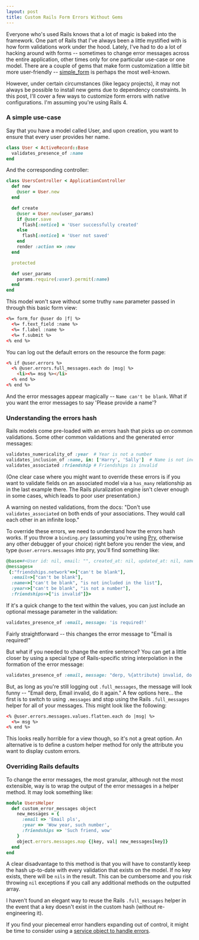 ```yaml
---
layout: post
title: Custom Rails Form Errors Without Gems
---
```


Everyone who's used Rails knows that a lot of magic is baked into the framework. One part of Rails that I've always been a little mystified with is how form validations work under the hood. Lately, I've had to do a lot of hacking around with forms -- sometimes to change error messages across the entire application, other times only for one particular use-case or one model. There are a couple of gems that make form customization a little bit more user-friendly -- [simple_form](https://github.com/plataformatec/simple_form) is perhaps the most well-known.

However, under certain circumstances (like legacy projects), it may not always be possible to install new gems due to dependency constraints. In this post, I'll cover a few ways to customize form errors with native configurations. I'm assuming you're using Rails 4.

### A simple use-case

Say that you have a model called User, and upon creation, you want to ensure that every user provides her name.

```ruby
class User < ActiveRecord::Base
  validates_presence_of :name
end
```

And the corresponding controller:

```ruby
class UsersController < ApplicationController
  def new
    @user = User.new
  end

  def create
    @user = User.new(user_params)
    if @user.save
      flash[:notice] = 'User successfully created'
    else
      flash[:notice] = 'User not saved'
    end
    render :action => :new
  end

  protected

  def user_params
    params.require(:user).permit(:name)
  end
end
```

This model won't save without some truthy `name` parameter passed in through this basic form view:

```html
<%= form_for @user do |f| %>
  <%= f.text_field :name %>
  <%= f.label :name %>
  <%= f.submit %>
<% end %>
```

You can log out the default errors on the resource the form page:

```html
<% if @user.errors %>
  <% @user.errors.full_messages.each do |msg| %>
    <li><%= msg %></li>
  <% end %>
<% end %>
```

And the error messages appear magically -- `Name can't be blank`. What if you want the error messages to say 'Please provide a name'?

### Understanding the errors hash

Rails models come pre-loaded with an errors hash that picks up on common validations. Some other common validations and the generated error messages:

```ruby
validates_numericality_of :year  # Year is not a number
validates_inclusion_of :name, in: ['Harry', 'Sally']  # Name is not included in list
validates_associated :friendship # Friendships is invalid
```

(One clear case where you might want to override these errors is if you want to validate fields on an associated model via a `has_many` relationship as in the last example there. The Rails pluralization engine isn't clever enough in some cases, which leads to poor user presentation.)

A warning on nested validations, from the docs: "Don't use `validates_associated` on both ends of your associations. They would call each other in an infinite loop."

To override these errors, we need to understand how the errors hash works. If you throw a `binding.pry` (assuming you're using [Pry](https://github.com/rweng/pry-rails), otherwise any other debugger of your choice) right before you render the view, and type `@user.errors.messages` into pry, you'll find something like:

```ruby
@base=#<User id: nil, email: "", created_at: nil, updated_at: nil, name: "", year: nil, archived: nil, description: nil>,
@messages=
 {:"friendships.network"=>["can't be blank"],
  :email=>["can't be blank"],
  :name=>["can't be blank", "is not included in the list"],
  :year=>["can't be blank", "is not a number"],
  :friendships=>["is invalid"]}>
```

If it's a quick change to the text within the values, you can just include an optional message parameter in the validation:

```ruby
validates_presence_of :email, message: 'is required!'
```

Fairly straightforward -- this changes the error message to "Email is required!"

But what if you needed to change the entire sentence? You can get a little closer by using a special type of Rails-specific string interpolation in the formation of the error message:

```ruby
validates_presence_of :email, message: "derp, %{attribute} invalid, do it again."
```

But, as long as you're still logging out `.full_messages`, the message will look funny -- "Email derp, Email invalid, do it again." A few options here... the first is to switch to using `.messages` and stop using the Rails `.full_messages` helper for all of your messages. This might look like the following:

```html
<% @user.errors.messages.values.flatten.each do |msg| %>
  <%= msg %>
<% end %>
```

This looks really horrible for a view though, so it's not a great option. An alternative is to define a custom helper method for only the attribute you want to display custom errors.

### Overriding Rails defaults

To change the error messages, the most granular, although not the most extensible, way is to wrap the output of the error messages in a helper method. It may look something like:

```ruby
module UsersHelper
  def custom_error_messages object
    new_messages = {
      :email => 'Email pls',
      :year => 'Wow year, such number',
      :friendships => 'Such friend, wow'
    }
    object.errors.messages.map {|key, val| new_messages[key]}
  end
end
```

A clear disadvantage to this method is that you will have to constantly keep the hash up-to-date with every validation that exists on the model. If no key exists, there will be `nils` in the result. This can be cumbersome and you risk throwing `nil` exceptions if you call any additional methods on the outputted array.

I haven't found an elegant way to reuse the Rails `.full_messages` helper in the event that a key doesn't exist in the custom hash (without re-engineering it).

If you find your piecemeal error handlers expanding out of control, it might be time to consider using a [service object to handle errors](http://brewhouse.io/blog/2014/04/30/gourmet-service-objects.html).

